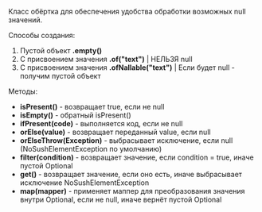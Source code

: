 Класс обёртка для обеспечения удобства обработки возможных null значений.

Способы создания:
1) Пустой объект **.empty()**
2) С присвоением значения **.of("text")** | НЕЛЬЗЯ null
3) С присвоением значения **.ofNallable("text")** | Если будет null - получим пустой объект

Методы:
- **isPresent()** - возвращает true, если не null
- **isEmpty()** - обратный isPresent()
- **ifPresent(code)** - выполняется код, если не null
- **orElse(value)** - возвращает переданный value, если null
- **orElseThrow(Exception)** - выбрасывает исключение, если null (NoSushElementException по умолчанию)
- **filter(condition)** - возвращает значение, если condition = true, иначе пустой Optional
- **get()** - возвращает значение, если оно есть, иначе выбрасывает исключение NoSushElementException
- **map(mapper)** - применяет маппер для преобразования значения внутри Optional, если не null, иначе вернёт пустой Optional